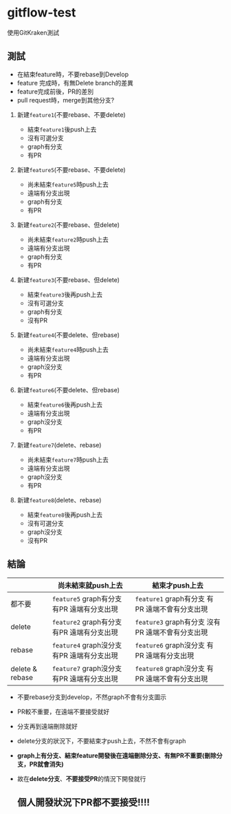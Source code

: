 # gitflow-test

使用GitKraken測試

## 測試

 - 在結束feature時，不要rebase到Develop
 - feature 完成時，有無Delete branch的差異
 - feature完成前後，PR的差別
 - pull request時，merge到其他分支?

1. 新建`feature1`(不要rebase、不要delete)
    - 結束`feature1`後push上去
    - 沒有可選分支
    - graph有分支
    - 有PR

2. 新建`feature5`(不要rebase、不要delete)
    - 尚未結束`feature5`時push上去
    - 遠端有分支出現
    - graph有分支
    - 有PR 

3. 新建`feature2`(不要rebase、但delete)
    - 尚未結束`feature2`時push上去
    - 遠端有分支出現
    - graph有分支
    - 有PR

4. 新建`feature3`(不要rebase、但delete)
    - 結束`feature3`後再push上去
    - 沒有可選分支
    - graph有分支
    - 沒有PR

5. 新建`feature4`(不要delete、但rebase)
    - 尚未結束`feature4`時push上去
    - 遠端有分支出現
    - graph沒分支
    - 有PR

6. 新建`feature6`(不要delete、但rebase)
    - 結束`feature6`後再push上去
    - 遠端有分支出現
    - graph沒分支
    - 有PR

7. 新建`feature7`(delete、rebase)
    - 尚未結束`feature7`時push上去
    - 遠端有分支出現
    - graph沒分支
    - 有PR

8. 新建`feature8`(delete、rebase)
    - 結束`feature8`後再push上去
    - 沒有可選分支
    - graph沒分支
    - 沒有PR

## 結論

|  |  尚未結束就push上去   | 結束才push上去  | 
|  ----  | ----  | ----  |
|  都不要  | `feature5` graph有分支 有PR 遠端有分支出現 | `feature1` graph有分支 有PR 遠端不會有分支出現|
| delete  | `feature2` graph有分支 有PR 遠端有分支出現| `feature3` graph有分支 沒有PR 遠端不會有分支出現|
| rebase  | `feature4` graph沒分支 有PR 遠端有分支出現 | `feature6` graph沒分支 有PR 遠端有分支出現 |
| delete & rebase  | `feature7` graph沒分支 有PR 遠端有分支出現 | `feature8` graph沒分支 有PR 遠端不會有分支出現 |

 - 不要rebase分支到develop，不然graph不會有分支圖示
 - PR較不重要，在遠端不要接受就好
 - 分支再到遠端刪除就好
 - delete分支的狀況下，不要結束才push上去，不然不會有graph
 - **graph上有分支、結束feature開發後在遠端刪除分支、有無PR不重要(刪除分支，PR就會消失)**
 - 故在**delete分支**、**不要接受PR**的情況下開發就行

    ## 個人開發狀況下PR都不要接受!!!!